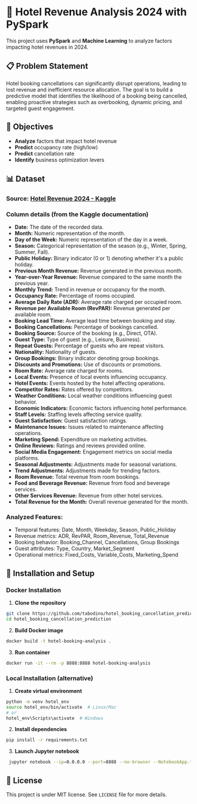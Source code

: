 # 🏨 Hotel Revenue Analysis 2024 with PySpark

This project uses **PySpark** and **Machine Learning** to analyze factors impacting hotel revenues in 2024.

## 📋 Problem Statement

Hotel booking cancellations can significantly disrupt operations, leading to lost revenue and inefficient resource allocation. The goal is to build a predictive model that identifies the likelihood of a booking being cancelled, enabling proactive strategies such as overbooking, dynamic pricing, and targeted guest engagement.

## 🎯 Objectives

- **Analyze** factors that impact hotel revenue
- **Predict** occupancy rate (high/low)
- **Predict** cancellation rate
- **Identify** business optimization levers

## 📊 Dataset

### **Source**: [Hotel Revenue 2024 - Kaggle](https://www.kaggle.com/datasets/omarsobhy14/hotel-revenue2024)

### **Column details (from the Kaggle documentation)**

- **Date:** The date of the recorded data.
- **Month:** Numeric representation of the month.
- **Day of the Week:** Numeric representation of the day in a week.
- **Season:** Categorical representation of the season (e.g., Winter, Spring, Summer, Fall).
- **Public Holiday:** Binary indicator (0 or 1) denoting whether it's a public holiday.
- **Previous Month Revenue:** Revenue generated in the previous month.
- **Year-over-Year Revenue:** Revenue compared to the same month the previous year.
- **Monthly Trend:** Trend in revenue or occupancy for the month.
- **Occupancy Rate:** Percentage of rooms occupied.
- **Average Daily Rate (ADR):** Average rate charged per occupied room.
- **Revenue per Available Room (RevPAR):** Revenue generated per available room.
- **Booking Lead Time:** Average lead time between booking and stay.
- **Booking Cancellations:** Percentage of bookings cancelled.
- **Booking Source:** Source of the booking (e.g., Direct, OTA).
- **Guest Type:** Type of guest (e.g., Leisure, Business).
- **Repeat Guests:** Percentage of guests who are repeat visitors.
- **Nationality:** Nationality of guests.
- **Group Bookings:** Binary indicator denoting group bookings.
- **Discounts and Promotions:** Use of discounts or promotions.
- **Room Rate:** Average rate charged for rooms.
- **Local Events:** Presence of local events influencing occupancy.
- **Hotel Events:** Events hosted by the hotel affecting operations.
- **Competitor Rates:** Rates offered by competitors.
- **Weather Conditions:** Local weather conditions influencing guest behavior.
- **Economic Indicators:** Economic factors influencing hotel performance.
- **Staff Levels:** Staffing levels affecting service quality.
- **Guest Satisfaction:** Guest satisfaction ratings.
- **Maintenance Issues:** Issues related to maintenance affecting operations.
- **Marketing Spend:** Expenditure on marketing activities.
- **Online Reviews:** Ratings and reviews provided online.
- **Social Media Engagement:** Engagement metrics on social media platforms.
- **Seasonal Adjustments:** Adjustments made for seasonal variations.
- **Trend Adjustments:** Adjustments made for trending factors.
- **Room Revenue:** Total revenue from room bookings.
- **Food and Beverage Revenue:** Revenue from food and beverage services.
- **Other Services Revenue:** Revenue from other hotel services.
- **Total Revenue for the Month:** Overall revenue generated for the month.

### **Analyzed Features**:
  - Temporal features: Date, Month, Weekday, Season, Public_Holiday
  - Revenue metrics: ADR, RevPAR, Room_Revenue, Total_Revenue
  - Booking behavior: Booking_Channel, Cancellations, Group Bookings
  - Guest attributes: Type, Country, Market_Segment
  - Operational metrics: Fixed_Costs, Variable_Costs, Marketing_Spend

## 🚀 Installation and Setup

### Docker Installation

1. **Clone the repository**

```bash
git clone https://github.com/tabodino/hotel_booking_cancellation_prediction.git
cd hotel_booking_cancellation_prediction
```

2. **Build Docker image**
```bash
docker build -t hotel-booking-analysis .
```

3. **Run container**
```bash
docker run -it --rm -p 8888:8888 hotel-booking-analysis
```

### Local Installation (alternative)


1. **Create virtual environment**
```bash
python -m venv hotel_env
source hotel_env/bin/activate  # Linux/Mac
# or
hotel_env\Scripts\activate  # Windows
```

2. **Install dependencies**
```bash
pip install -r requirements.txt
```

3. **Launch Jupyter notebook**
```bash
 jupyter notebook --ip=0.0.0.0 --port=8888 --no-browser --NotebookApp.token='' --NotebookApp.password=''
```

## 📝 License

This project is under MIT license. See `LICENSE` file for more details.
